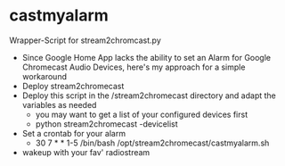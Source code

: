 # castmyalarm
Wrapper-Script for stream2chromcast.py

- Since Google Home App lacks the ability to set an Alarm for 
Google Chromecast Audio Devices, here's my approach for a simple workaround
- Deploy stream2chromecast
- Deploy this script in the /stream2chromecast directory and adapt the variables as needed
  - you may want to get a list of your configured devices first
  - python stream2chromecast -devicelist
- Set a crontab for your alarm
  - 30  7   *   *   1-5 /bin/bash /opt/stream2chromecast/castmyalarm.sh
- wakeup with your fav' radiostream
